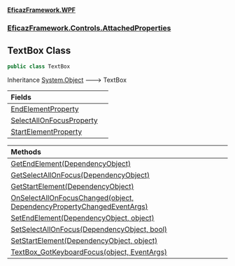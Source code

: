 #### [EficazFramework.WPF](EficazFrameworkWPF.md 'EficazFramework WPF')
### [EficazFramework.Controls.AttachedProperties](EficazFrameworkWPF.md#EficazFramework.Controls.AttachedProperties 'EficazFramework.Controls.AttachedProperties')

## TextBox Class

```csharp
public class TextBox
```

Inheritance [System.Object](https://docs.microsoft.com/en-us/dotnet/api/System.Object 'System.Object') &#129106; TextBox

| Fields | |
| :--- | :--- |
| [EndElementProperty](EficazFramework.Controls.AttachedProperties/TextBox/EndElementProperty.md 'EficazFramework.Controls.AttachedProperties.TextBox.EndElementProperty') | |
| [SelectAllOnFocusProperty](EficazFramework.Controls.AttachedProperties/TextBox/SelectAllOnFocusProperty.md 'EficazFramework.Controls.AttachedProperties.TextBox.SelectAllOnFocusProperty') | |
| [StartElementProperty](EficazFramework.Controls.AttachedProperties/TextBox/StartElementProperty.md 'EficazFramework.Controls.AttachedProperties.TextBox.StartElementProperty') | |

| Methods | |
| :--- | :--- |
| [GetEndElement(DependencyObject)](EficazFramework.Controls.AttachedProperties/TextBox/GetEndElement(DependencyObject).md 'EficazFramework.Controls.AttachedProperties.TextBox.GetEndElement(System.Windows.DependencyObject)') | |
| [GetSelectAllOnFocus(DependencyObject)](EficazFramework.Controls.AttachedProperties/TextBox/GetSelectAllOnFocus(DependencyObject).md 'EficazFramework.Controls.AttachedProperties.TextBox.GetSelectAllOnFocus(System.Windows.DependencyObject)') | |
| [GetStartElement(DependencyObject)](EficazFramework.Controls.AttachedProperties/TextBox/GetStartElement(DependencyObject).md 'EficazFramework.Controls.AttachedProperties.TextBox.GetStartElement(System.Windows.DependencyObject)') | |
| [OnSelectAllOnFocusChanged(object, DependencyPropertyChangedEventArgs)](EficazFramework.Controls.AttachedProperties/TextBox/OnSelectAllOnFocusChanged(object,DependencyPropertyChangedEventArgs).md 'EficazFramework.Controls.AttachedProperties.TextBox.OnSelectAllOnFocusChanged(object, System.Windows.DependencyPropertyChangedEventArgs)') | |
| [SetEndElement(DependencyObject, object)](EficazFramework.Controls.AttachedProperties/TextBox/SetEndElement(DependencyObject,object).md 'EficazFramework.Controls.AttachedProperties.TextBox.SetEndElement(System.Windows.DependencyObject, object)') | |
| [SetSelectAllOnFocus(DependencyObject, bool)](EficazFramework.Controls.AttachedProperties/TextBox/SetSelectAllOnFocus(DependencyObject,bool).md 'EficazFramework.Controls.AttachedProperties.TextBox.SetSelectAllOnFocus(System.Windows.DependencyObject, bool)') | |
| [SetStartElement(DependencyObject, object)](EficazFramework.Controls.AttachedProperties/TextBox/SetStartElement(DependencyObject,object).md 'EficazFramework.Controls.AttachedProperties.TextBox.SetStartElement(System.Windows.DependencyObject, object)') | |
| [TextBox_GotKeyboardFocus(object, EventArgs)](EficazFramework.Controls.AttachedProperties/TextBox/TextBox_GotKeyboardFocus(object,EventArgs).md 'EficazFramework.Controls.AttachedProperties.TextBox.TextBox_GotKeyboardFocus(object, System.EventArgs)') | |

